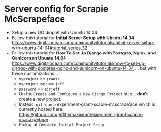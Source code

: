 # Server config for Scrapie McScrapeface

- Setup a new DO droplet with Ubuntu 14.04
- Follow this tutorial for **Initial Server Setup with Ubuntu 14.04** https://www.digitalocean.com/community/tutorials/initial-server-setup-with-ubuntu-14-04#tutorial_series_32
- Follow this tutorial for **How To Set Up Django with Postgres, Nginx, and Gunicorn on Ubuntu 14.04** https://www.digitalocean.com/community/tutorials/how-to-set-up-django-with-postgres-nginx-and-gunicorn-on-ubuntu-14-04 ... but with these customizations...
    - `myproject` == `grants`
    - `myprojectuser` == `jeff`
    - `password` == `airjeff`
    - On the `Create and Configure a New Django Project` step... **don't** create a new project.
    - Instead, `git clone` experiment-grant-scapie-mcscrapeface which is currently hosted here: https://github.com/jeffthemaximum/experiment-grant-scapie-mcscrapeface
    - Pickup at `Complete Initial Project Setup`